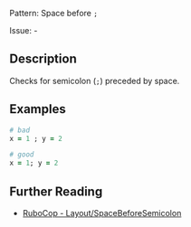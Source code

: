 Pattern: Space before `;`

Issue: -

## Description

Checks for semicolon (`;`) preceded by space.

## Examples

```ruby
# bad
x = 1 ; y = 2

# good
x = 1; y = 2
```

## Further Reading

* [RuboCop - Layout/SpaceBeforeSemicolon](https://rubocop.readthedocs.io/en/latest/cops_layout/#layoutspacebeforesemicolon)
